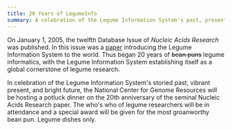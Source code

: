 ```yaml
---
title: 20 Years of LegumeInfo
summary: A celebration of the Legume Information System's past, present, and future.
---
```


On January 1, 2005, the twelfth Database Issue of <i>Nucleic Acids Research</i> was published.
In this issue was a [paper](https://doi.org/10.1093/nar/gki128) introducing the Legume Information System to the world.
Thus began 20 years of <s>bean puns</s> legume informatics, with the Legume Information System establishing itself as a global cornerstone of legume research.

In celebration of the Legume Information System's storied past, vibrant present, and bright future, the National Center for Genome Resources will be hosting a potluck dinner on the 20th anniversary of the seminal Nucleic Acids Research paper.
The who's who of legume researchers will be in attendance and a special award will be given for the most groanworthy bean pun.
Legume dishes only.
